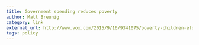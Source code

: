 ```yaml
---
title: Government spending reduces poverty
author: Matt Breunig
category: link
external_url: http://www.vox.com/2015/9/16/9341075/poverty-children-elderly-disabled
tags: policy
---
```

